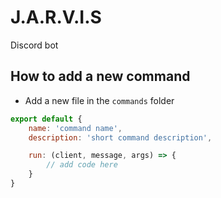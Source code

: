 # J.A.R.V.I.S

Discord bot

## How to add a new command

- Add a new file in the `commands` folder

```javascript
export default {
    name: 'command name',
    description: 'short command description',

    run: (client, message, args) => {
        // add code here
    }
}
```